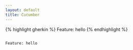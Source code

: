 ```yaml
---
layout: default
title: Cucumber
---
```


{% highlight gherkin %}
Feature: hello
{% endhighlight %}

<pre><code class="gherkin_en">
Feature: hello
</code></pre>
